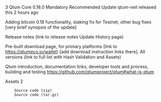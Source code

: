3 Qtum Core 0.18.0 Mandatory Recommended Update
  qtum-neil released this 2 hours ago

Adding bitcoin 0.18 functionality, staking fix for Testnet, other bug fixes [very brief synopsis of the update]

Release notes (link to release notes Update History page)

Pre-built download page, for primary platforms (link to https://qtumeco.io/wallet) [add download instruction links there]. All versions (link to full list with Hash Validation and Assets)

Qtum introduction, documentation links, developer tools and process, building and testing https://github.com/qtumproject/qtum#what-is-qtum

Assets  2
```
    Source code (zip)
    Source code (tar.gz)
```
